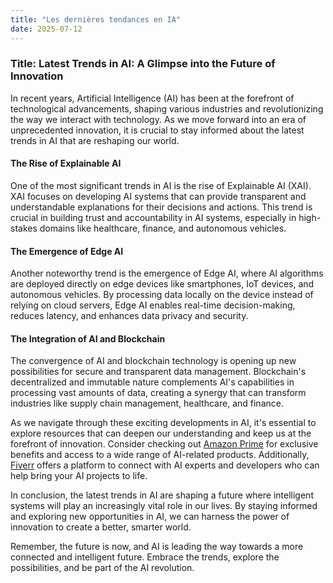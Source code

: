```yaml
---
title: "Les dernières tendances en IA"
date: 2025-07-12
---
```


### Title: Latest Trends in AI: A Glimpse into the Future of Innovation

In recent years, Artificial Intelligence (AI) has been at the forefront of technological advancements, shaping various industries and revolutionizing the way we interact with technology. As we move forward into an era of unprecedented innovation, it is crucial to stay informed about the latest trends in AI that are reshaping our world.

#### The Rise of Explainable AI
One of the most significant trends in AI is the rise of Explainable AI (XAI). XAI focuses on developing AI systems that can provide transparent and understandable explanations for their decisions and actions. This trend is crucial in building trust and accountability in AI systems, especially in high-stakes domains like healthcare, finance, and autonomous vehicles.

#### The Emergence of Edge AI
Another noteworthy trend is the emergence of Edge AI, where AI algorithms are deployed directly on edge devices like smartphones, IoT devices, and autonomous vehicles. By processing data locally on the device instead of relying on cloud servers, Edge AI enables real-time decision-making, reduces latency, and enhances data privacy and security.

#### The Integration of AI and Blockchain
The convergence of AI and blockchain technology is opening up new possibilities for secure and transparent data management. Blockchain's decentralized and immutable nature complements AI's capabilities in processing vast amounts of data, creating a synergy that can transform industries like supply chain management, healthcare, and finance.

As we navigate through these exciting developments in AI, it's essential to explore resources that can deepen our understanding and keep us at the forefront of innovation. Consider checking out [Amazon Prime](https://www.amazon.fr/amazonprime?_encoding=UTF8&primeCampaignId=prime_assoc_ft&tag=zenzen0d-21France) for exclusive benefits and access to a wide range of AI-related products. Additionally, [Fiverr](https://go.fiverr.com/visit/?bta=1071918&brand=fiverrmarketplace) offers a platform to connect with AI experts and developers who can help bring your AI projects to life.

In conclusion, the latest trends in AI are shaping a future where intelligent systems will play an increasingly vital role in our lives. By staying informed and exploring new opportunities in AI, we can harness the power of innovation to create a better, smarter world.

Remember, the future is now, and AI is leading the way towards a more connected and intelligent future. Embrace the trends, explore the possibilities, and be part of the AI revolution.